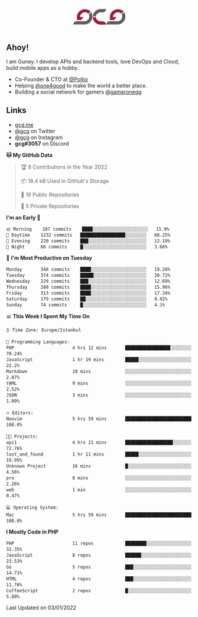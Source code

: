 <h1 align="center">
  <img src="https://raw.githubusercontent.com/gcg/gcg/master/gcg.png" alt="Guney Can Gokoglu" />
</h1>

## Ahoy!

I am Guney. I develop APIs and backend tools, love DevOps and Cloud, build mobile apps as a hobby.

- Co-Founder & CTO at [@Poltio](https://www.poltio.com)
- Helping [@one4good](https://one4good.com) to make the world a better place.
- Building a social network for gamers [@gameronegg](https://g1.gg)


## Links

- [gcg.me](https://gcg.me)
- [@gcg](https://twitter.com/gcg) on Twitter
- [@gcg](https://instagram.com/gcg) on Instagram
- **gcg#3057** on Discord

<!--START_SECTION:waka-->

**🐱 My GitHub Data**

> 🏆 8 Contributions in the Year 2022
 >
> 📦 18.4 kB Used in GitHub's Storage
 >
> 📜 19 Public Repositories
 >
> 🔑 5 Private Repositories
 >
**I'm an Early 🐤**

```text
🌞 Morning    287 commits    ████░░░░░░░░░░░░░░░░░░░░░   15.9%
🌆 Daytime    1232 commits   █████████████████░░░░░░░░   68.25%
🌃 Evening    220 commits    ███░░░░░░░░░░░░░░░░░░░░░░   12.19%
🌙 Night      66 commits     █░░░░░░░░░░░░░░░░░░░░░░░░   3.66%

```
📅 **I'm Most Productive on Tuesday**

```text
Monday       348 commits    ████░░░░░░░░░░░░░░░░░░░░░   19.28%
Tuesday      374 commits    █████░░░░░░░░░░░░░░░░░░░░   20.72%
Wednesday    229 commits    ███░░░░░░░░░░░░░░░░░░░░░░   12.69%
Thursday     288 commits    ████░░░░░░░░░░░░░░░░░░░░░   15.96%
Friday       313 commits    ████░░░░░░░░░░░░░░░░░░░░░   17.34%
Saturday     179 commits    ██░░░░░░░░░░░░░░░░░░░░░░░   9.92%
Sunday       74 commits     █░░░░░░░░░░░░░░░░░░░░░░░░   4.1%

```


📊 **This Week I Spent My Time On**

```text
⌚︎ Time Zone: Europe/Istanbul

💬 Programming Languages:
PHP                      4 hrs 12 mins       █████████████████░░░░░░░░   70.24%
JavaScript               1 hr 19 mins        █████░░░░░░░░░░░░░░░░░░░░   22.2%
Markdown                 10 mins             ░░░░░░░░░░░░░░░░░░░░░░░░░   2.87%
YAML                     9 mins              ░░░░░░░░░░░░░░░░░░░░░░░░░   2.52%
JSON                     3 mins              ░░░░░░░░░░░░░░░░░░░░░░░░░   1.09%

🔥 Editors:
Neovim                   5 hrs 59 mins       █████████████████████████   100.0%

🐱‍💻 Projects:
api1                     4 hrs 21 mins       ██████████████████░░░░░░░   72.76%
lost_and_found           1 hr 11 mins        █████░░░░░░░░░░░░░░░░░░░░   19.95%
Unknown Project          16 mins             █░░░░░░░░░░░░░░░░░░░░░░░░   4.56%
pro                      8 mins              ░░░░░░░░░░░░░░░░░░░░░░░░░   2.26%
web                      1 min               ░░░░░░░░░░░░░░░░░░░░░░░░░   0.47%

💻 Operating System:
Mac                      5 hrs 59 mins       █████████████████████████   100.0%

```

**I Mostly Code in PHP**

```text
PHP                      11 repos            ████████░░░░░░░░░░░░░░░░░   32.35%
JavaScript               8 repos             ██████░░░░░░░░░░░░░░░░░░░   23.53%
Go                       5 repos             ███░░░░░░░░░░░░░░░░░░░░░░   14.71%
HTML                     4 repos             ███░░░░░░░░░░░░░░░░░░░░░░   11.76%
CoffeeScript             2 repos             █░░░░░░░░░░░░░░░░░░░░░░░░   5.88%

```

 Last Updated on 03/01/2022
<!--END_SECTION:waka-->

